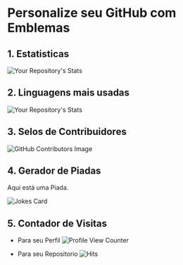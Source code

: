 # Personalize seu GitHub com Emblemas

## 1. Estatisticas

![Your Repository's Stats](https://github-readme-stats.vercel.app/api?username=wizardigor&show_icons=true)

## 2. Linguagens mais usadas

![Your Repository's Stats](https://github-readme-stats.vercel.app/api/top-langs/?username=wizardigor&theme=blue-green)

## 3. Selos de Contribuidores

![GitHub Contributors Image](https://contrib.rocks/image?repo=wizardigor/emblemas-para-github)

## 4. Gerador de Piadas

Aqui está uma Piada.

![Jokes Card](https://readme-jokes.vercel.app/api)
 
## 5. Contador de Visitas

* Para seu Perfil
![Profile View Counter](https://komarev.com/ghpvc/?username=wizardigor)

* Para seu Repositorio
![Hits](https://hitcounter.pythonanywhere.com/count/tag.svg?url=https://github.com/wizardigor/emblemas-para-github)
